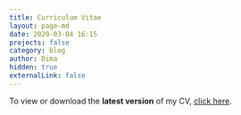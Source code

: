 ```yaml
---
title: Curriculum Vitae
layout: page-md
date: 2020-03-04 16:15
projects: false
category: blog
author: Dima
hidden: true
externalLink: false
---
```


To view or download the **latest version** of my CV, [click here](../../assets/files/DavideDiMatteo_CV.pdf).


